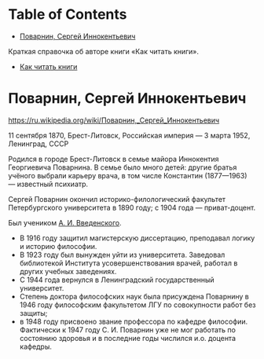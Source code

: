 
# Table of Contents

-   [Поварнин, Сергей Иннокентьевич](#org0a4236e)

<div class="preview" id="orgededa12">
<p>
Краткая справочка об авторе книги «Как читать книги».
</p>

</div>

-   [Как читать книги](../texts/20210702223710-как_читать_книги_по_поварнину.publ.md)


<a id="org0a4236e"></a>

# Поварнин, Сергей Иннокентьевич

<https://ru.wikipedia.org/wiki/Поварнин,_Сергей_Иннокентьевич>

11 сентября 1870, Брест-Литовск, Российская империя — 3 марта 1952, Ленинград, СССР

Родился в городе Брест-Литовск в семье майора Иннокентия Георгиевича Поварнина. В семье было много детей: другие братья учёного выбрали карьеру врача, в том числе Константин (1877—1963) — известный психиатр.

Сергей Поварнин окончил историко-филологический факультет Петербургского университета в 1890 году; с 1904 года — приват-доцент.

Был учеником [А. И. Введенского](https://ru.wikipedia.org/wiki/Введенский,_Александр_Иванович_(философ)).

-   В 1916 году защитил магистерскую диссертацию, преподавал логику и историю философии.
-   В 1923 году был вынужден уйти из университета. Заведовал библиотекой Института усовершенствования врачей, работал в других учебных заведениях.
-   С 1944 года вернулся в Ленинградский государственный университет.
-   Степень доктора философских наук была присуждена Поварнину в 1946 году философским факультетом ЛГУ по совокупности работ без защиты;
-   в 1948 году присвоено звание профессора по кафедре философии. Фактически к 1947 году С. И. Поварнин уже не мог работать по состоянию здоровья и в последние годы числился и.о. доцента кафедры.

